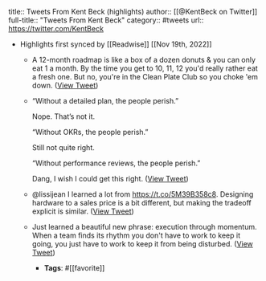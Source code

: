 title:: Tweets From Kent Beck (highlights)
author:: [[@KentBeck on Twitter]]
full-title:: "Tweets From Kent Beck"
category:: #tweets
url:: https://twitter.com/KentBeck

- Highlights first synced by [[Readwise]] [[Nov 19th, 2022]]
	- A 12-month roadmap is like a box of a dozen donuts & you can only eat 1 a month. By the time you get to 10, 11, 12 you'd really rather eat a fresh one. But no, you're in the Clean Plate Club so you choke 'em down. ([View Tweet](https://twitter.com/KentBeck/status/1384903136058486794))
	- “Without a detailed plan, the people perish.”
	  
	  Nope. That’s not it.
	  
	  “Without OKRs, the people perish.”
	  
	  Still not quite right. 
	  
	  “Without performance reviews, the people perish.”
	  
	  Dang, I wish I could get this right. ([View Tweet](https://twitter.com/KentBeck/status/1176622290051559425))
	- @lissijean I learned a lot from https://t.co/5M39B358c8. Designing hardware to a sales price is a bit different, but making the tradeoff explicit is similar. ([View Tweet](https://twitter.com/KentBeck/status/1436719915516321795))
	- Just learned a beautiful new phrase: execution through momentum. When a team finds its rhythm you don't have to work to keep it going, you just have to work to keep it from being disturbed. ([View Tweet](https://twitter.com/KentBeck/status/1457858926704160769))
		- **Tags**: #[[favorite]]